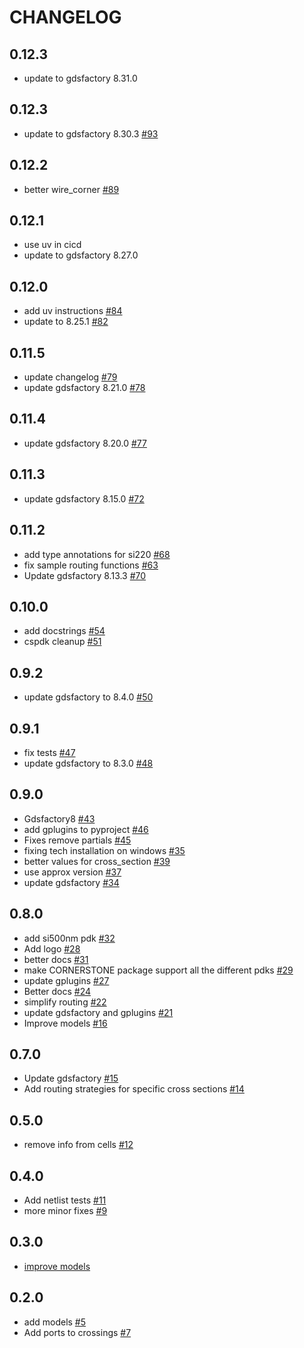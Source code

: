 # CHANGELOG

<!-- towncrier release notes start -->

## 0.12.3

- update to gdsfactory 8.31.0

## 0.12.3

- update to gdsfactory 8.30.3 [#93](https://github.com/gdsfactory/cspdk/pull/93)

## 0.12.2

- better wire_corner [#89](https://github.com/gdsfactory/cspdk/pull/89)

## 0.12.1

- use uv in cicd
- update to gdsfactory 8.27.0

## 0.12.0

- add uv instructions [#84](https://github.com/gdsfactory/cspdk/pull/84)
- update to 8.25.1 [#82](https://github.com/gdsfactory/cspdk/pull/82)

## 0.11.5

- update changelog [#79](https://github.com/gdsfactory/cspdk/pull/79)
- update gdsfactory 8.21.0 [#78](https://github.com/gdsfactory/cspdk/pull/78)

## 0.11.4
- update gdsfactory 8.20.0 [#77](https://github.com/gdsfactory/cspdk/pull/77)

## 0.11.3
- update gdsfactory 8.15.0 [#72](https://github.com/gdsfactory/cspdk/pull/72)

## 0.11.2
- add type annotations for si220 [#68](https://github.com/gdsfactory/cspdk/pull/68)
- fix sample routing functions [#63](https://github.com/gdsfactory/cspdk/pull/63)
- Update gdsfactory 8.13.3 [#70](https://github.com/gdsfactory/cspdk/pull/70)

## 0.10.0

- add docstrings [#54](https://github.com/gdsfactory/cspdk/pull/54)
- cspdk cleanup [#51](https://github.com/gdsfactory/cspdk/pull/51)

## 0.9.2

- update gdsfactory to 8.4.0 [#50](https://github.com/gdsfactory/cspdk/pull/50)

## 0.9.1

- fix tests [#47](https://github.com/gdsfactory/cspdk/pull/47)
- update gdsfactory to 8.3.0 [#48](https://github.com/gdsfactory/cspdk/pull/48)

## 0.9.0

- Gdsfactory8 [#43](https://github.com/gdsfactory/cspdk/pull/43)
- add gplugins to pyproject [#46](https://github.com/gdsfactory/cspdk/pull/46)
- Fixes remove partials [#45](https://github.com/gdsfactory/cspdk/pull/45)
- fixing tech installation on windows [#35](https://github.com/gdsfactory/cspdk/pull/35)
- better values for cross_section [#39](https://github.com/gdsfactory/cspdk/pull/39)
- use approx version [#37](https://github.com/gdsfactory/cspdk/pull/37)
- update gdsfactory [#34](https://github.com/gdsfactory/cspdk/pull/34)

## 0.8.0

- add si500nm pdk [#32](https://github.com/gdsfactory/cspdk/pull/32)
- Add logo [#28](https://github.com/gdsfactory/cspdk/pull/28)
- better docs [#31](https://github.com/gdsfactory/cspdk/pull/31)
- make CORNERSTONE package support all the different pdks [#29](https://github.com/gdsfactory/cspdk/pull/29)
- update gplugins [#27](https://github.com/gdsfactory/cspdk/pull/27)
- Better docs [#24](https://github.com/gdsfactory/cspdk/pull/24)
- simplify routing [#22](https://github.com/gdsfactory/cspdk/pull/22)
- update gdsfactory and gplugins [#21](https://github.com/gdsfactory/cspdk/pull/21)
- Improve models [#16](https://github.com/gdsfactory/cspdk/pull/16)

## 0.7.0

- Update gdsfactory [#15](https://github.com/gdsfactory/cspdk/pull/15)
- Add routing strategies for specific cross sections [#14](https://github.com/gdsfactory/cspdk/pull/14)

## 0.5.0

- remove info from cells [#12](https://github.com/gdsfactory/cspdk/pull/12)


## 0.4.0

- Add netlist tests [#11](https://github.com/gdsfactory/cspdk/pull/11)
- more minor fixes [#9](https://github.com/gdsfactory/cspdk/pull/9)

## 0.3.0

- [improve models](https://github.com/gdsfactory/cspdk/pull/8)

## 0.2.0

- add models [#5](https://github.com/gdsfactory/cspdk/pull/5)
- Add ports to crossings [#7](https://github.com/gdsfactory/cspdk/pull/7)
